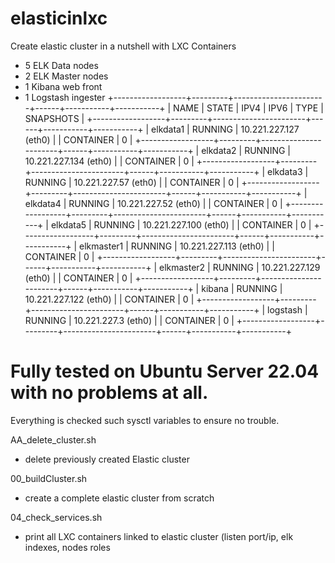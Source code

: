 # elasticinlxc
Create elastic cluster in a nutshell with LXC Containers

- 5 ELK Data nodes
- 2 ELK Master nodes
- 1 Kibana web front
- 1 Logstash ingester
+------------------+---------+-----------------------+------+-----------+-----------+
|       NAME       |  STATE  |         IPV4          | IPV6 |   TYPE    | SNAPSHOTS |
+------------------+---------+-----------------------+------+-----------+-----------+
| elkdata1         | RUNNING | 10.221.227.127 (eth0) |      | CONTAINER | 0         |
+------------------+---------+-----------------------+------+-----------+-----------+
| elkdata2         | RUNNING | 10.221.227.134 (eth0) |      | CONTAINER | 0         |
+------------------+---------+-----------------------+------+-----------+-----------+
| elkdata3         | RUNNING | 10.221.227.57 (eth0)  |      | CONTAINER | 0         |
+------------------+---------+-----------------------+------+-----------+-----------+
| elkdata4         | RUNNING | 10.221.227.52 (eth0)  |      | CONTAINER | 0         |
+------------------+---------+-----------------------+------+-----------+-----------+
| elkdata5         | RUNNING | 10.221.227.100 (eth0) |      | CONTAINER | 0         |
+------------------+---------+-----------------------+------+-----------+-----------+
| elkmaster1       | RUNNING | 10.221.227.113 (eth0) |      | CONTAINER | 0         |
+------------------+---------+-----------------------+------+-----------+-----------+
| elkmaster2       | RUNNING | 10.221.227.129 (eth0) |      | CONTAINER | 0         |
+------------------+---------+-----------------------+------+-----------+-----------+
| kibana           | RUNNING | 10.221.227.122 (eth0) |      | CONTAINER | 0         |
+------------------+---------+-----------------------+------+-----------+-----------+
| logstash         | RUNNING | 10.221.227.3 (eth0)   |      | CONTAINER | 0         |
+------------------+---------+-----------------------+------+-----------+-----------+

# Fully tested on Ubuntu Server 22.04 with no problems at all.

Everything is checked such sysctl variables to ensure no trouble.

AA_delete_cluster.sh
- delete previously created Elastic cluster

00_buildCluster.sh
- create a complete elastic cluster from scratch

04_check_services.sh
- print all LXC containers linked to elastic cluster (listen port/ip, elk indexes, nodes roles
